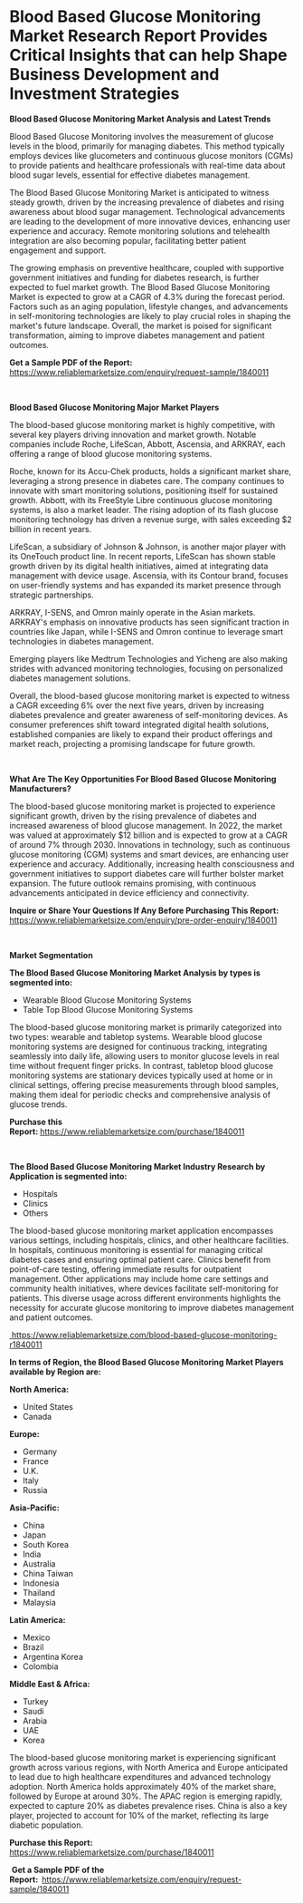 <p><h1>Blood Based Glucose Monitoring Market Research Report Provides Critical Insights that can help Shape Business Development and Investment Strategies</h1></p><p><strong>Blood Based Glucose Monitoring Market Analysis and Latest Trends</strong></p>
<p><p>Blood Based Glucose Monitoring involves the measurement of glucose levels in the blood, primarily for managing diabetes. This method typically employs devices like glucometers and continuous glucose monitors (CGMs) to provide patients and healthcare professionals with real-time data about blood sugar levels, essential for effective diabetes management. </p><p>The Blood Based Glucose Monitoring Market is anticipated to witness steady growth, driven by the increasing prevalence of diabetes and rising awareness about blood sugar management. Technological advancements are leading to the development of more innovative devices, enhancing user experience and accuracy. Remote monitoring solutions and telehealth integration are also becoming popular, facilitating better patient engagement and support.</p><p>The growing emphasis on preventive healthcare, coupled with supportive government initiatives and funding for diabetes research, is further expected to fuel market growth. The Blood Based Glucose Monitoring Market is expected to grow at a CAGR of 4.3% during the forecast period. Factors such as an aging population, lifestyle changes, and advancements in self-monitoring technologies are likely to play crucial roles in shaping the market's future landscape. Overall, the market is poised for significant transformation, aiming to improve diabetes management and patient outcomes.</p></p>
<p><strong>Get a Sample PDF of the Report:&nbsp;</strong> <a href="https://www.reliablemarketsize.com/enquiry/request-sample/1840011?utm_campaign=1131&utm_medium=2&utm_source=Github&utm_content=ia&utm_term=14042025&utm_id=blood-based-glucose-monitoring">https://www.reliablemarketsize.com/enquiry/request-sample/1840011</a></p>
<p>&nbsp;</p>
<p><strong>Blood Based Glucose Monitoring Major Market Players</strong></p>
<p><p>The blood-based glucose monitoring market is highly competitive, with several key players driving innovation and market growth. Notable companies include Roche, LifeScan, Abbott, Ascensia, and ARKRAY, each offering a range of blood glucose monitoring systems.</p><p>Roche, known for its Accu-Chek products, holds a significant market share, leveraging a strong presence in diabetes care. The company continues to innovate with smart monitoring solutions, positioning itself for sustained growth. Abbott, with its FreeStyle Libre continuous glucose monitoring systems, is also a market leader. The rising adoption of its flash glucose monitoring technology has driven a revenue surge, with sales exceeding $2 billion in recent years.</p><p>LifeScan, a subsidiary of Johnson & Johnson, is another major player with its OneTouch product line. In recent reports, LifeScan has shown stable growth driven by its digital health initiatives, aimed at integrating data management with device usage. Ascensia, with its Contour brand, focuses on user-friendly systems and has expanded its market presence through strategic partnerships.</p><p>ARKRAY, I-SENS, and Omron mainly operate in the Asian markets. ARKRAY's emphasis on innovative products has seen significant traction in countries like Japan, while I-SENS and Omron continue to leverage smart technologies in diabetes management. </p><p>Emerging players like Medtrum Technologies and Yicheng are also making strides with advanced monitoring technologies, focusing on personalized diabetes management solutions. </p><p>Overall, the blood-based glucose monitoring market is expected to witness a CAGR exceeding 6% over the next five years, driven by increasing diabetes prevalence and greater awareness of self-monitoring devices. As consumer preferences shift toward integrated digital health solutions, established companies are likely to expand their product offerings and market reach, projecting a promising landscape for future growth.</p></p>
<p>&nbsp;</p>
<p><strong>What Are The Key Opportunities For Blood Based Glucose Monitoring Manufacturers?</strong></p>
<p><p>The blood-based glucose monitoring market is projected to experience significant growth, driven by the rising prevalence of diabetes and increased awareness of blood glucose management. In 2022, the market was valued at approximately $12 billion and is expected to grow at a CAGR of around 7% through 2030. Innovations in technology, such as continuous glucose monitoring (CGM) systems and smart devices, are enhancing user experience and accuracy. Additionally, increasing health consciousness and government initiatives to support diabetes care will further bolster market expansion. The future outlook remains promising, with continuous advancements anticipated in device efficiency and connectivity.</p></p>
<p><strong>Inquire or Share Your Questions If Any Before Purchasing This Report:</strong> <a href="https://www.reliablemarketsize.com/enquiry/pre-order-enquiry/1840011?utm_campaign=1131&utm_medium=2&utm_source=Github&utm_content=ia&utm_term=14042025&utm_id=blood-based-glucose-monitoring">https://www.reliablemarketsize.com/enquiry/pre-order-enquiry/1840011</a></p>
<p>&nbsp;</p>
<p><strong>Market Segmentation</strong></p>
<p><strong>The Blood Based Glucose Monitoring Market Analysis by types is segmented into:</strong></p>
<p><ul><li>Wearable Blood Glucose Monitoring Systems</li><li>Table Top Blood Glucose Monitoring Systems</li></ul></p>
<p><p>The blood-based glucose monitoring market is primarily categorized into two types: wearable and tabletop systems. Wearable blood glucose monitoring systems are designed for continuous tracking, integrating seamlessly into daily life, allowing users to monitor glucose levels in real time without frequent finger pricks. In contrast, tabletop blood glucose monitoring systems are stationary devices typically used at home or in clinical settings, offering precise measurements through blood samples, making them ideal for periodic checks and comprehensive analysis of glucose trends.</p></p>
<p><strong>Purchase this Report:&nbsp;</strong><a href="https://www.reliablemarketsize.com/purchase/1840011?utm_campaign=1131&utm_medium=2&utm_source=Github&utm_content=ia&utm_term=14042025&utm_id=blood-based-glucose-monitoring">https://www.reliablemarketsize.com/purchase/1840011</a></p>
<p>&nbsp;</p>
<p><strong>The Blood Based Glucose Monitoring Market Industry Research by Application is segmented into:</strong></p>
<p><ul><li>Hospitals</li><li>Clinics</li><li>Others</li></ul></p>
<p><p>The blood-based glucose monitoring market application encompasses various settings, including hospitals, clinics, and other healthcare facilities. In hospitals, continuous monitoring is essential for managing critical diabetes cases and ensuring optimal patient care. Clinics benefit from point-of-care testing, offering immediate results for outpatient management. Other applications may include home care settings and community health initiatives, where devices facilitate self-monitoring for patients. This diverse usage across different environments highlights the necessity for accurate glucose monitoring to improve diabetes management and patient outcomes.</p></p>
<p><a href="https://www.reliablemarketsize.com/blood-based-glucose-monitoring-r1840011?utm_campaign=1131&utm_medium=2&utm_source=Github&utm_content=ia&utm_term=14042025&utm_id=blood-based-glucose-monitoring">&nbsp;https://www.reliablemarketsize.com/blood-based-glucose-monitoring-r1840011</a></p>
<p><strong>In terms of Region, the Blood Based Glucose Monitoring Market Players available by Region are:</strong></p>
<p>
    <p> <strong> North America: </strong>
        <ul>
            <li>United States</li>
            <li>Canada</li>
        </ul>
        </p> 
    <p> <strong> Europe: </strong>
        <ul>
            <li>Germany</li>
            <li>France</li>
            <li>U.K.</li>
            <li>Italy</li>
            <li>Russia</li>
        </ul>
        </p> 
    <p> <strong> Asia-Pacific: </strong>
        <ul>
            <li>China</li>
            <li>Japan</li>
            <li>South Korea</li>
            <li>India</li>
            <li>Australia</li>
            <li>China Taiwan</li>
            <li>Indonesia</li>
            <li>Thailand</li>
            <li>Malaysia</li>
        </ul>
        </p> 
    <p> <strong> Latin America: </strong>
        <ul>
            <li>Mexico</li>
            <li>Brazil</li>
            <li>Argentina Korea</li>
            <li>Colombia</li>
        </ul>
        </p> 
    <p> <strong> Middle East & Africa: </strong>
        <ul>
            <li>Turkey</li>
            <li>Saudi</li>
            <li>Arabia</li>
            <li>UAE</li>
            <li>Korea</li>
        </ul>
    </p>
    </p>
<p><p>The blood-based glucose monitoring market is experiencing significant growth across various regions, with North America and Europe anticipated to lead due to high healthcare expenditures and advanced technology adoption. North America holds approximately 40% of the market share, followed by Europe at around 30%. The APAC region is emerging rapidly, expected to capture 20% as diabetes prevalence rises. China is also a key player, projected to account for 10% of the market, reflecting its large diabetic population.</p></p>
<p><strong>Purchase this Report: </strong><a href="https://www.reliablemarketsize.com/purchase/1840011?utm_campaign=1131&utm_medium=2&utm_source=Github&utm_content=ia&utm_term=14042025&utm_id=blood-based-glucose-monitoring">https://www.reliablemarketsize.com/purchase/1840011</a></p>
<p>&nbsp;<strong>Get a Sample PDF of the Report:&nbsp;&nbsp;</strong><a href="https://www.reliablemarketsize.com/enquiry/request-sample/1840011?utm_campaign=1131&utm_medium=2&utm_source=Github&utm_content=ia&utm_term=14042025&utm_id=blood-based-glucose-monitoring">https://www.reliablemarketsize.com/enquiry/request-sample/1840011</a></p>
<p><strong></strong></p>
<p><p></p><p></p><p></p></p>